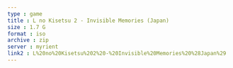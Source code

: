 ```yaml
---
type : game
title : L no Kisetsu 2 - Invisible Memories (Japan)
size : 1.7 G
format : iso
archive : zip
server : myrient
link2 : L%20no%20Kisetsu%202%20-%20Invisible%20Memories%20%28Japan%29
---
```

